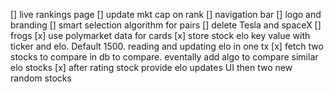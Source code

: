 [] live rankings page
[] update mkt cap on rank
[] navigation bar 
[] logo and branding
[] smart selection algorithm for pairs
[] delete Tesla and spaceX
[] frogs
[x] use polymarket data for cards
[x] store stock elo key value with ticker and elo. Default 1500. reading and updating elo in one tx
[x] fetch two stocks to compare in db to compare. eventally add algo to compare similar elo stocks
[x] after rating stock provide elo updates UI then two new random stocks